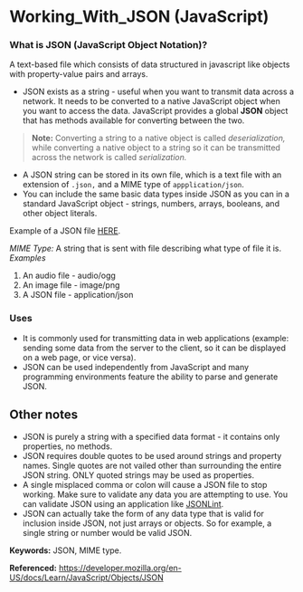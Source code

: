 # Working_With_JSON (JavaScript)

### What is JSON (JavaScript Object Notation)?
A text-based file which consists of data structured in javascript like objects with property-value pairs and arrays. 
* JSON exists as a string - useful when you want to transmit data across a network. It needs to be converted to a native JavaScript object when you want to access the data. JavaScript provides a global **JSON** object that has methods available for converting between the two.

> **Note:** Converting a string to a native object is called *deserialization,* while converting a native object to a string so it can be transmitted across the network is called *serialization.*

* A JSON string can be stored in its own file, which is a text file with an extension of `.json,` and a MIME type of `appplication/json`.
* You can include the same basic data types inside JSON as you can in a standard JavaScript object - strings, numbers, arrays, booleans, and other object literals.


Example of a JSON file [HERE](https://mdn.github.io/learning-area/javascript/oojs/json/superheroes.json).

*MIME Type:* A string that is sent with file describing what type of file it is. 
*Examples*
1. An audio file - audio/ogg
2. An image file - image/png
3. A JSON file - application/json



### Uses
* It is commonly used for transmitting data in web applications (example: sending some data from the server to the client, so it can be displayed on a web page, or vice versa).
* JSON can be used independently from JavaScript and many programming environments feature the ability to parse and generate JSON.

## Other notes
* JSON is purely a string with a specified data format - it contains only properties, no methods.
* JSON requires double quotes to be used around strings and property names. Single quotes are not vailed other than surrounding the entire JSON string. ONLY quoted strings may be used as properties.
* A single misplaced comma or colon will cause a JSON file to stop working. Make sure to validate any data you are attempting to use. You can validate JSON using an application like [JSONLint](https://jsonlint.com/).
* JSON can actually take the form of any data type that is valid for inclusion inside JSON, not just arrays or objects. So for example, a single string or number would be valid JSON.

**Keywords:** JSON, MIME type.

**Referenced:** https://developer.mozilla.org/en-US/docs/Learn/JavaScript/Objects/JSON
